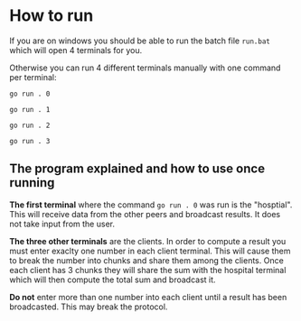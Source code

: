 # How to run

If you are on windows you should be able to run the batch file `run.bat` which will open 4 terminals for you.

Otherwise you can run 4 different terminals manually with one command per terminal:

`go run . 0`

`go run . 1`

`go run . 2`

`go run . 3`

## The program explained and how to use once running

**The first terminal** where the command `go run . 0` was run is the "hosptial".
This will receive data from the other peers and broadcast results. It does not take input from the user.

**The three other terminals** are the clients.
In order to compute a result you must enter exaclty one number in each client terminal.
This will cause them to break the number into chunks and share them among the clients.
Once each client has 3 chunks they will share the sum with the hospital terminal which will then compute the total sum and broadcast it.

**Do not** enter more than one number into each client until a result has been broadcasted. This may break the protocol.
